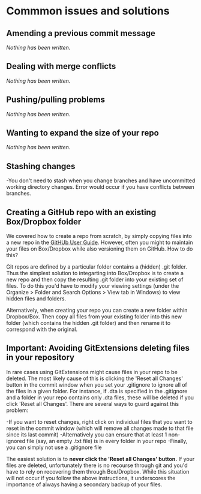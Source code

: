 Commmon issues and solutions
============================

Amending a previous commit message
----------------------------------

*Nothing has been written.*

Dealing with merge conflicts
----------------------------

*Nothing has been written.*

Pushing/pulling problems
------------------------

*Nothing has been written.*

Wanting to expand the size of your repo
---------------------------------------

*Nothing has been written.*

Stashing changes
----------------

-You don't need to stash when you change branches and have uncommitted working directory changes.
Error would occur if you have conflicts between branches.

Creating a GitHub repo with an existing Box/Dropbox folder
----------------------------------------------------------

We covered how to create a repo from scratch, by simply copying files into a new repo in
the [GitHUb User Guide](https://github.com/PovertyAction/github-training/blob/master/resources/GitHub%20User%20Guide.md).
However, often you might to maintain your files on Box/Dropbox while also versioning them on GitHub. How
to do this?

Git repos are defined by a particular folder contains a (hidden) .git folder. Thus the simplest solution
to integarting into Box/Dropbox is to create a new repo and then copy the resulting .git folder into
your existing set of files. To do this you'd have to modify your viewing settings (under the Organize > Folder
and Search Options > View tab in Windows) to view hidden files and folders.

Alternatively, when creating your repo you can create a new folder within Dropbox/Box. Then copy all files
from your existing folder into this new folder (which contains the hidden .git folder) and then rename it
to correspond with the original.

Important: Avoiding GitExtensions deleting files in your repository
-------------------------------------------------------------------

In rare cases using GitExtensions might cause files in your repo to be deleted. The most likely
cause of this is clicking the 'Reset all Changes' button in the commit window when you set your
.gitignore to ignore all of the files in a given folder. For instance, if .dta is specified
in the .gitignore and a folder in your repo contains only .dta files, these will be deleted
if you click 'Reset all Changes'. There are several ways to guard against this problem:

-If you want to reset changes, right click on individual files that you want to reset in the
commit window (which will remove all changes made to that file since its last commit)
-Alternatively you can ensure that at least 1 non-ignored file (say, an empty .txt file) is in
every folder in your repo
-Finally, you can simply not use a .gitignore file

The easiest solution is to **never click the 'Reset all Changes' button.** If your files are deleted,
unfortunately there is no recourse through git and you'd have to rely on recovering them through Box/Dropbox.
While this situation will not occur if you follow the above instructions, it underscores the importance
of always having a secondary backup of your files.
